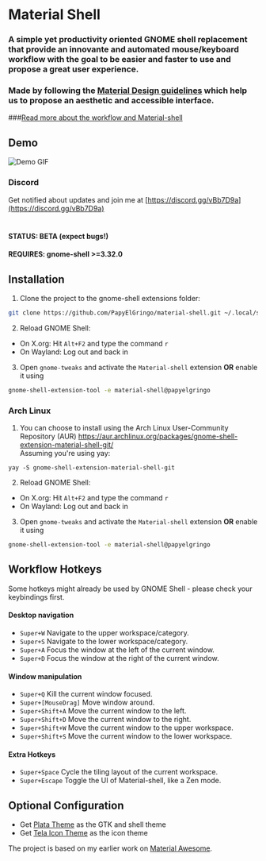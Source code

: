 # Material Shell
### A simple yet productivity oriented GNOME shell replacement that provide an innovante and automated mouse/keyboard workflow with the goal to be easier and faster to use and propose a great user experience.

### Made by following the [Material Design guidelines](https://material.io) which help us to propose an aesthetic and accessible interface.

###[Read more about the workflow and Material-shell](./documentation/material-shell.md)

## Demo

![Demo GIF](demo.gif)

### Discord
Get notified about updates and join me at [https://discord.gg/vBb7D9a](https://discord.gg/vBb7D9a)
#
#### STATUS: BETA (expect bugs!)
#### REQUIRES: gnome-shell >=3.32.0

## Installation
1) Clone the project to the gnome-shell extensions folder:
```bash
git clone https://github.com/PapyElGringo/material-shell.git ~/.local/share/gnome-shell/extensions/material-shell@papyelgringo
```
2) Reload GNOME Shell:
  + On X.org: Hit `Alt+F2` and type the command `r`
  + On Wayland: Log out and back in
3) Open `gnome-tweaks` and activate the `Material-shell` extension **OR** enable it using 
```bash
gnome-shell-extension-tool -e material-shell@papyelgringo
```

### Arch Linux
1) You can choose to install using the Arch Linux User-Community Repository (AUR) https://aur.archlinux.org/packages/gnome-shell-extension-material-shell-git/ \
Assuming you're using yay:
```
yay -S gnome-shell-extension-material-shell-git
```
2) Reload GNOME Shell:
  + On X.org: Hit `Alt+F2` and type the command `r`
  + On Wayland: Log out and back in
3) Open `gnome-tweaks` and activate the `Material-shell` extension **OR** enable it using 
```bash
gnome-shell-extension-tool -e material-shell@papyelgringo
```

## Workflow Hotkeys
Some hotkeys might already be used by GNOME Shell - please check your keybindings first.
#### Desktop navigation
* `Super+W` Navigate to the upper workspace/category.
* `Super+S` Navigate to the lower workspace/category.
* `Super+A` Focus the window at the left of the current window.
* `Super+D` Focus the window at the right of the current window.

#### Window manipulation
* `Super+Q` Kill the current window focused.
* `Super+[MouseDrag]` Move window around.
* `Super+Shift+A` Move the current window to the left.
* `Super+Shift+D` Move the current window to the right.
* `Super+Shift+W` Move the current window to the upper workspace.
* `Super+Shift+S` Move the current window to the lower workspace.

#### Extra Hotkeys
* `Super+Space` Cycle the tiling layout of the current workspace.
* `Super+Escape` Toggle the UI of Material-shell, like a Zen mode.

## Optional Configuration
* Get [Plata Theme](https://gitlab.com/tista500/plata-theme) as the GTK and shell theme 
* Get [Tela Icon Theme](https://github.com/vinceliuice/Tela-icon-theme) as the icon theme

The project is based on my earlier work on [Material Awesome](https://github.com/PapyElGringo/material-awesome).